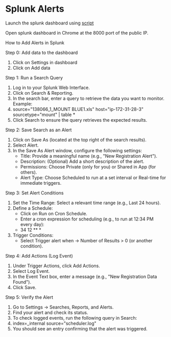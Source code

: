 # Splunk Alerts

Launch the splunk dashboard using [script](./../../Script/SplunkDashboard.sh)

Open splunk dashboard in Chrome at the 8000 port of the public IP.

How to Add Alerts in Splunk

Step 0: Add data to the dashboard

1. Click on Settings in dashboard
2. Click on Add data

Step 1: Run a Search Query

1. Log in to your Splunk Web Interface.
2. Click on Search & Reporting.
3. In the search bar, enter a query to retrieve the data you want to monitor. Example:
4. source="138066_1_MOUNT BLUE1.xls" host="ip-172-31-28-3" sourcetype="mount"
| table *
5. Click Search to ensure the query retrieves the expected results.

Step 2: Save Search as an Alert

1. Click on Save As (located at the top right of the search results).
2. Select Alert.
3. In the Save As Alert window, configure the following settings:
    - Title: Provide a meaningful name (e.g., "New Registration Alert").
    - Description: (Optional) Add a short description of the alert.
    - Permissions: Choose Private (only for you) or Shared in App (for others).
    - Alert Type: Choose Scheduled to run at a set interval or Real-time for immediate triggers.

Step 3: Set Alert Conditions

1. Set the Time Range: Select a relevant time range (e.g., Last 24 hours).
2. Define a Schedule:
    - Click on Run on Cron Schedule.
    - Enter a cron expression for scheduling (e.g., to run at 12:34 PM every day):
    - 34 12 ** *
3. Trigger Conditions:
    - Select Trigger alert when → Number of Results > 0 (or another condition).

Step 4: Add Actions (Log Event)

1. Under Trigger Actions, click Add Actions.
2. Select Log Event.
3. In the Event Text box, enter a message (e.g., "New Registration Data Found").
4. Click Save.

Step 5: Verify the Alert

1. Go to Settings → Searches, Reports, and Alerts.
2. Find your alert and check its status.
3. To check logged events, run the following query in Search:
4. index=_internal source="scheduler.log"
5. You should see an entry confirming that the alert was triggered.
